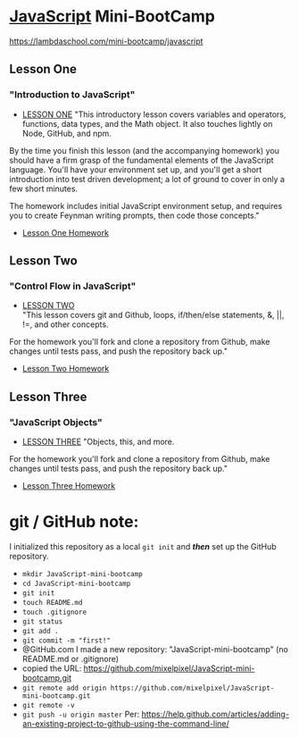 # [JavaScript](https://www.javascript.com) Mini-BootCamp

https://lambdaschool.com/mini-bootcamp/javascript

## Lesson One
### "Introduction to JavaScript"
- [LESSON ONE](https://youtu.be/fjjebMXE-P8)
"This introductory lesson covers variables and operators, functions, data types, and the Math object. It also touches lightly on Node, GitHub, and npm.

By the time you finish this lesson (and the accompanying homework) you should have a firm grasp of the fundamental elements of the JavaScript language. You'll have your environment set up, and you'll get a short introduction into test driven development; a lot of ground to cover in only a few short minutes.

The homework includes initial JavaScript environment setup, and requires you to create Feynman writing prompts, then code those concepts."

- [Lesson One Homework](https://github.com/SunJieMing/js-minicamp-homework-1)

## Lesson Two
### "Control Flow in JavaScript"
- [LESSON TWO](https://youtu.be/4LNf5qcQWHQ)  
"This lesson covers git and Github, loops, if/then/else statements, &, ||, !=, and other concepts.

For the homework you'll fork and clone a repository from Github, make changes until tests pass, and push the repository back up."
- [Lesson Two Homework](https://github.com/SunJieMing/js-minicamp-homework-2)  
## Lesson Three
### "JavaScript Objects"
- [LESSON THREE](https://youtu.be/Dc6YcYsT3UM)
"Objects, this, and more.

For the homework you'll fork and clone a repository from Github, make changes until tests pass, and push the repository back up."
- [Lesson Three Homework](https://github.com/SunJieMing/js-minicamp-homework-3)  

# git / GitHub note:
I initialized this repository as a local `git init` and **_then_** set up the GitHub repository.  
- `mkdir JavaScript-mini-bootcamp`
- `cd JavaScript-mini-bootcamp`
- `git init`
- `touch README.md`
- `touch .gitignore`
- `git status`
- `git add .`
- `git commit -m "first!"`
- @GitHub.com I made a new repository: "JavaScript-mini-bootcamp" (no README.md or .gitignore)
- copied the URL: https://github.com/mixelpixel/JavaScript-mini-bootcamp.git
- `git remote add origin https://github.com/mixelpixel/JavaScript-mini-bootcamp.git`
- `git remote -v`
- `git push -u origin master`
Per: https://help.github.com/articles/adding-an-existing-project-to-github-using-the-command-line/  
